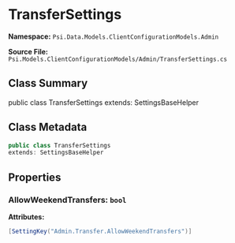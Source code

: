 # TransferSettings

**Namespace:** `Psi.Data.Models.ClientConfigurationModels.Admin`

**Source File:** `Psi.Models.ClientConfigurationModels/Admin/TransferSettings.cs`

## Class Summary

public class TransferSettings
extends: SettingsBaseHelper

## Class Metadata

```typescript
public class TransferSettings
extends: SettingsBaseHelper
```

## Properties

### AllowWeekendTransfers: `bool`



**Attributes:**
```csharp
[SettingKey("Admin.Transfer.AllowWeekendTransfers")]
```
